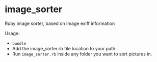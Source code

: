 # image_sorter
Ruby image sorter, based on image exiff information

Usage:
- `bundle`
- Add the image_sorter.rb file location to your path
- Run `image_sorter.rb` inside any folder you want to sort pictures in.
